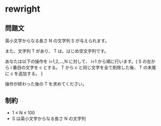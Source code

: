 # rewright

## 問題文

英小文字からなる長さ N の文字列 S が与えられます。  

また、文字列 T があり、 T は、はじめ空文字列です。

あなたは以下の操作を i=1,2,…,N に対して、 i=1 から順に行います。{
    S の左から i 番目の文字を c とする。 
    T から c と同じ文字を全て削除した後、 T の末尾に c を追加する。
}

操作が終わった後の T を求めてください。

## 制約

- 1 ≤ N ≤ 100
- S は英小文字からなる長さ N の文字列
